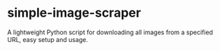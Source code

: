 # simple-image-scraper
A lightweight Python script for downloading all images from a specified URL, easy setup and usage.
